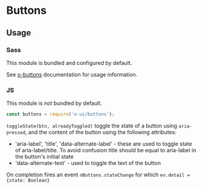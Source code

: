 # Buttons

## Usage

### Sass

This module is bundled and configured by default.

See [o-buttons](https://github.com/Financial-Times/o-buttons) documentation for usage information.

### JS

This module is _not_ bundled by default.

```js
const buttons = require('n-ui/buttons');
```

`toggleState(btn, alreadyToggled)` toggle the state of a button using `aria-pressed`, and the content of the button using the following attributes:

- 'aria-label', 'title', 'data-alternate-label' - these are used to toggle state of aria-label/title. To avoid confusion title should be equal to aria-label in the button's initial state
- 'data-alternate-text' - used to toggle the text of the button

On completion fires an event `nButtons.stateChange` for which `ev.detail = {state: Boolean}`
